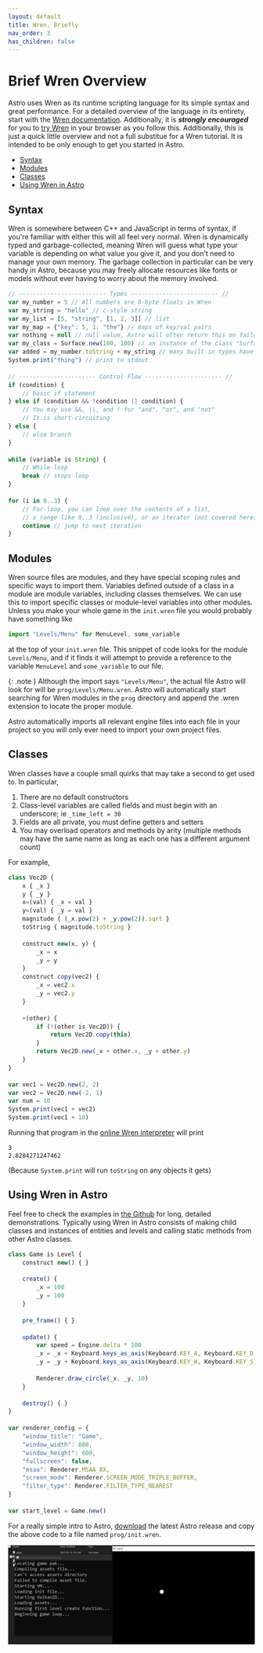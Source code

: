 ```yaml
---
layout: default
title: Wren, Briefly
nav_order: 3
has_children: false
---
```


# Brief Wren Overview
Astro uses Wren as its runtime scripting language for its simple syntax
and great performance. For a detailed overview of the language in its
entirety, start with the [Wren documentation](https://wren.io/syntax.html).
Additionally, it is ***strongly encouraged*** for you to [try Wren](https://wren.io/try/)
in your browser as you follow this. Additionally, this is just a quick
little overview and not a full substitue for a Wren tutorial. It is intended
to be only enough to get you started in Astro.

 + [Syntax](#Syntax)
 + [Modules](#modules)
 + [Classes](#Classes)
 + [Using Wren in Astro](#using-wren-in-astro)

## Syntax
Wren is somewhere between C++ and JavaScript in terms of syntax, if you're familiar
with either this will all feel very normal. Wren is dynamically typed and
garbage-collected, meaning Wren will guess what type your variable is depending
on what value you give it, and you don't need to manage your own memory. The garbage
collection in particular can be very handy in Astro, because you may freely allocate
resources like fonts or models without ever having to worry about the memory involved.

```javascript
// ------------------------- Types ------------------------- //
var my_number = 5 // All numbers are 8-byte floats in Wren
var my_string = "hello" // c-style string
var my_list = [5, "string", [1, 2, 3]] // list
var my_map = {"key": 5, 1: "the"} // maps of key/val pairs
var nothing = null // null value, Astro will often return this on failure
var my_class = Surface.new(100, 100) // an instance of the class "Surface"
var added = my_number.toString + my_string // many built-in types have a .toString method
System.print("thing") // print to stdout

// ---------------------- Control Flow ---------------------- //
if (condition) {
    // basic if statement
} else if (condition && !condition || condition) {
    // You may use &&, ||, and ! for "and", "or", and "not"
    // It is short-circuiting
} else {
    // else branch
}

while (variable is String) {
    // While-loop
    break // stops loop
}

for (i in 0..3) {
    // For-loop, you can loop over the contents of a list,
    // a range like 0..3 (inclusive), or an iterator (not covered here)
    continue // jump to next iteration
}
```

## Modules
Wren source files are modules, and they have special scoping rules and specific ways
to import them. Variables defined outside of a class in a module are module variables,
including classes themselves. We can use this to import specific classes or module-level
variables into other modules. Unless you make your whole game in the `init.wren` file
you would probably have something like

```javascript
import "Levels/Menu" for MenuLevel, some_variable
```

at the top of your `init.wren` file. This snippet of code looks for the module `Levels/Menu`,
and if it finds it will attempt to provide a reference to the variable `MenuLevel` and
`some_variable` to our file. 

{: .note }
Although the import says `"Levels/Menu"`, the actual file Astro will look for will be
`prog/Levels/Menu.wren`. Astro will automatically start searching for Wren modules
in the `prog` directory and append the .wren extension to locate the proper module.

Astro automatically imports all relevant engine files into each file in your project so you
will only ever need to import your own project files.

## Classes
Wren classes have a couple small quirks that may take a second to get used to. In particular,

 1. There are no default constructors
 2. Class-level variables are called fields and must begin with an underscore; ie
 `_time_left = 30`
 3. Fields are all private, you must define getters and setters
 4. You may overload operators and methods by arity (multiple methods may have the same name
 as long as each one has a different argument count)

For example,

```javascript
class Vec2D {
    x { _x }
    y { _y }
    x=(val) { _x = val }
    y=(val) { _y = val }
    magnitude { (_x.pow(2) + _y.pow(2)).sqrt }
    toString { magnitude.toString }
  
    construct new(x, y) {
        _x = x
        _y = y
    }
    construct copy(vec2) {
        _x = vec2.x
        _y = vec2.y
    }
    
    +(other) {
        if (!(other is Vec2D)) {
            return Vec2D.copy(this)
        }
        return Vec2D.new(_x + other.x, _y + other.y)
    }
}

var vec1 = Vec2D.new(2, 2)
var vec2 = Vec2D.new(-2, 1)
var num = 10
System.print(vec1 + vec2)
System.print(vec1 + 10)
```

Running that program in the [online Wren interpreter](https://wren.io/try/) will print

    3
    2.8284271247462

(Because `System.print` will run `toString` on any objects it gets)

## Using Wren in Astro
Feel free to check the examples in [the Github](https://github.com/PaoloMazzon/Astro/tree/master/examples)
for long, detailed demonstrations. Typically using Wren in Astro consists of making child classes and instances
of entities and levels and calling static methods from other Astro classes.

```javascript    
class Game is Level {
    construct new() { }
    
    create() {
        _x = 100
        _y = 100
    }
    
    pre_frame() { }

    update() {
        var speed = Engine.delta * 100
        _x = _x + Keyboard.keys_as_axis(Keyboard.KEY_A, Keyboard.KEY_D) * speed
        _y = _y + Keyboard.keys_as_axis(Keyboard.KEY_W, Keyboard.KEY_S) * speed

        Renderer.draw_circle(_x, _y, 10)
    }

    destroy() { }
}

var renderer_config = {
    "window_title": "Game",
    "window_width": 800,
    "window_height": 600,
    "fullscreen": false,
    "msaa": Renderer.MSAA_8X,
    "screen_mode": Renderer.SCREEN_MODE_TRIPLE_BUFFER,
    "filter_type": Renderer.FILTER_TYPE_NEAREST
}

var start_level = Game.new()
```

For a really simple intro to Astro, [download](https://github.com/PaoloMazzon/Astro/releases)
the latest Astro release and copy the above code to a file named `prog/init.wren`.

![demo](demogame.png) 